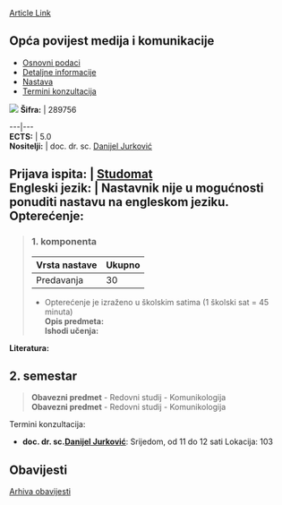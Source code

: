[Article Link](https://www.fhs.hr/predmet/opmk_a)

## Opća povijest medija i komunikacije
  * [Osnovni podaci](https://www.fhs.hr/predmet/opmk_a#v1id-523791_639601_1_0 "Osnovni podaci")
  * [Detaljne informacije](https://www.fhs.hr/predmet/opmk_a#v1id-523791_639601_1_1 "Detaljne informacije")
  * [Nastava](https://www.fhs.hr/predmet/opmk_a#v1id-523791_639601_1_2 "Nastava")
  * [Termini konzultacija](https://www.fhs.hr/predmet/opmk_a#v1id-523791_639601_1_3 "Termini konzultacija")


[![](https://www.fhs.hr/img/flags/gif/hr.gif)](https://www.fhs.hr/predmet/opmk_a)
**Šifra:** |  289756  
  
---|---  
**ECTS:** |  5.0   
**Nositelji:** |  doc. dr. sc. [Danijel Jurković](https://www.fhs.hr/djelatnik/danijel.jurkovic)   
  
**Prijava ispita:** |  [Studomat](http://www.isvu.hr/studomat)  
**Engleski jezik:** |  Nastavnik nije u mogućnosti ponuditi nastavu na engleskom jeziku.   
**Opterećenje:**  
---  
> ### 1. komponenta
> | Vrsta nastave | Ukupno  
> ---|---  
> Predavanja | 30  
> * Opterećenje je izraženo u školskim satima (1 školski sat = 45 minuta)   
**Opis predmeta:**  
> **Ishodi učenja:**  

  
**Literatura:**  

  
**2. semestar**  
---  
> **Obavezni predmet** - Redovni studij - Komunikologija  
>  **Obavezni predmet** - Redovni studij - Komunikologija  
>   
Termini konzultacija: 
  * **doc. dr. sc.[Danijel Jurković](https://www.fhs.hr/djelatnik/danijel.jurkovic)**: 
Srijedom, od 11 do 12 sati
Lokacija: 103 


## Obavijesti
[Arhiva obavijesti](https://www.fhs.hr/predmet/opmk_a?@=21tyn#news_133081 "Arhiva obavijesti")
